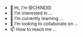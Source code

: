 - 👋 Hi, I’m @CHINDID
- 👀 I’m interested in ...
- 🌱 I’m currently learning ...
- 💞️ I’m looking to collaborate on ...
- 📫 How to reach me ...

<!---
CHINDID/CHINDID is a ✨ special ✨ repository because its `README.md` (this file) appears on your GitHub profile.
You can click the Preview link to take a look at your changes.
--->
